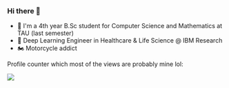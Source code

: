 ### Hi there 👋

- 🎒 I'm a 4th year B.Sc student for Computer Science and Mathematics at TAU (last semester)
- 🔭 Deep Learning Engineer in Healthcare & Life Science @ IBM Research
- 🏍️ Motorcycle addict

Profile counter which most of the views are probably mine lol:

![](https://komarev.com/ghpvc/?username=sagipolaczek)
<!--
**SagiPolaczek/SagiPolaczek** is a ✨ _special_ ✨ repository because its `README.md` (this file) appears on your GitHub profile.

Here are some ideas to get you started:

- 🔭 I’m currently working on ...
- 🌱 I’m currently learning ...
- 👯 I’m looking to collaborate on ...
- 🤔 I’m looking for help with ...
- 💬 Ask me about ...
- 📫 How to reach me: ...
- 😄 Pronouns: ...
- ⚡ Fun fact: ...
-->
